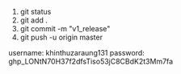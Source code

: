 1. git status 
2. git add .
3. git commit -m "v1_release"
4. git push -u origin master

username: khinthuzaraung131
password: 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